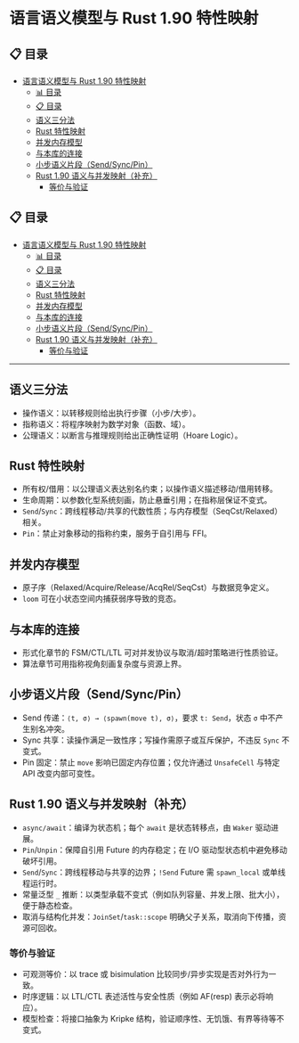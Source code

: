 ﻿# 语言语义模型与 Rust 1.90 特性映射

## 📋 目录
- [语言语义模型与 Rust 1.90 特性映射](#语言语义模型与-rust-190-特性映射)
  - [📊 目录](#-目录)
  - [📋 目录](#-目录-1)
  - [语义三分法](#语义三分法)
  - [Rust 特性映射](#rust-特性映射)
  - [并发内存模型](#并发内存模型)
  - [与本库的连接](#与本库的连接)
  - [小步语义片段（Send/Sync/Pin）](#小步语义片段sendsyncpin)
  - [Rust 1.90 语义与并发映射（补充）](#rust-190-语义与并发映射补充)
    - [等价与验证](#等价与验证)

## 📋 目录

- [语言语义模型与 Rust 1.90 特性映射](#语言语义模型与-rust-190-特性映射)
  - [📊 目录](#-目录)
  - [📋 目录](#-目录-1)
  - [语义三分法](#语义三分法)
  - [Rust 特性映射](#rust-特性映射)
  - [并发内存模型](#并发内存模型)
  - [与本库的连接](#与本库的连接)
  - [小步语义片段（Send/Sync/Pin）](#小步语义片段sendsyncpin)
  - [Rust 1.90 语义与并发映射（补充）](#rust-190-语义与并发映射补充)
    - [等价与验证](#等价与验证)

---

## 语义三分法

- 操作语义：以转移规则给出执行步骤（小步/大步）。
- 指称语义：将程序映射为数学对象（函数、域）。
- 公理语义：以断言与推理规则给出正确性证明（Hoare Logic）。

## Rust 特性映射

- 所有权/借用：以公理语义表达别名约束；以操作语义描述移动/借用转移。
- 生命周期：以参数化型系统刻画，防止悬垂引用；在指称层保证不变式。
- `Send`/`Sync`：跨线程移动/共享的代数性质；与内存模型（SeqCst/Relaxed）相关。
- `Pin`：禁止对象移动的指称约束，服务于自引用与 FFI。

## 并发内存模型

- 原子序（Relaxed/Acquire/Release/AcqRel/SeqCst）与数据竞争定义。
- `loom` 可在小状态空间内捕获弱序导致的竞态。

## 与本库的连接

- 形式化章节的 FSM/CTL/LTL 可对并发协议与取消/超时策略进行性质验证。
- 算法章节可用指称视角刻画复杂度与资源上界。

## 小步语义片段（Send/Sync/Pin）

- Send 传递：`⟨t, σ⟩ → ⟨spawn(move t), σ⟩`，要求 `t: Send`，状态 `σ` 中不产生别名冲突。
- Sync 共享：读操作满足一致性序；写操作需原子或互斥保护，不违反 `Sync` 不变式。
- Pin 固定：禁止 `move` 影响已固定内存位置；仅允许通过 `UnsafeCell` 与特定 API 改变内部可变性。

## Rust 1.90 语义与并发映射（补充）

- `async/await`：编译为状态机；每个 `await` 是状态转移点，由 `Waker` 驱动进展。
- `Pin`/`Unpin`：保障自引用 Future 的内存稳定；在 I/O 驱动型状态机中避免移动破坏引用。
- `Send`/`Sync`：跨线程移动与共享的边界；`!Send` Future 需 `spawn_local` 或单线程运行时。
- 常量泛型 `_` 推断：以类型承载不变式（例如队列容量、并发上限、批大小），便于静态检查。
- 取消与结构化并发：`JoinSet`/`task::scope` 明确父子关系，取消向下传播，资源可回收。

### 等价与验证

- 可观测等价：以 trace 或 bisimulation 比较同步/异步实现是否对外行为一致。
- 时序逻辑：以 LTL/CTL 表述活性与安全性质（例如 AF(resp) 表示必将响应）。
- 模型检查：将接口抽象为 Kripke 结构，验证顺序性、无饥饿、有界等待等不变式。
